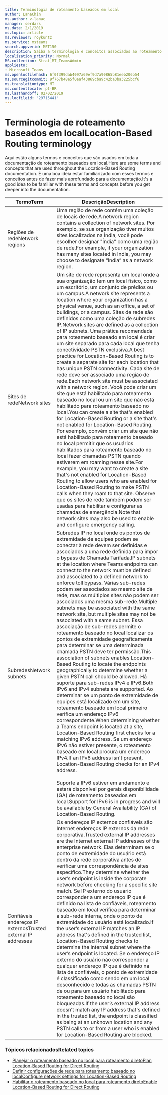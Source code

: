 ```yaml
---
title: Terminologia de roteamento baseados em local
author: LanaChin
ms.author: v-lanac
manager: serdars
ms.date: 2/1/2019
ms.topic: article
ms.reviewer: roykuntz
ms.service: msteams
search.appverid: MET150
description: Saiba a terminologia e conceitos associados ao roteamento baseado no local para roteamento direto.
localization_priority: Normal
MS.collection: Strat_MT_TeamsAdmin
appliesto:
- Microsoft Teams
ms.openlocfilehash: 6f0f399dab4097a69ef9d7a90865b81eeb206b54
ms.sourcegitcommit: 9f767b48e5f0eaf43869cba9c42ba3ba3225bcf6
ms.translationtype: MT
ms.contentlocale: pt-BR
ms.lasthandoff: 02/02/2019
ms.locfileid: "29715441"
---
```

# <a name="location-based-routing-terminology"></a><span data-ttu-id="87136-103">Terminologia de roteamento baseados em local</span><span class="sxs-lookup"><span data-stu-id="87136-103">Location-Based Routing terminology</span></span> 

<span data-ttu-id="87136-104">Aqui estão alguns termos e conceitos que são usados em toda a documentação de roteamento baseados em local.</span><span class="sxs-lookup"><span data-stu-id="87136-104">Here are some terms and concepts that are used throughout the Location-Based Routing documentation.</span></span> <span data-ttu-id="87136-105">É uma boa ideia estar familiarizado com esses termos e conceitos antes de fazer mais aprofundado para a documentação.</span><span class="sxs-lookup"><span data-stu-id="87136-105">It's a good idea to be familiar with these terms and concepts before you get deeper into the documentation.</span></span>

|<span data-ttu-id="87136-106">Termo</span><span class="sxs-lookup"><span data-stu-id="87136-106">Term</span></span>  |<span data-ttu-id="87136-107">Descrição</span><span class="sxs-lookup"><span data-stu-id="87136-107">Description</span></span>  |
|---------|---------|
|<span data-ttu-id="87136-108">Regiões de rede</span><span class="sxs-lookup"><span data-stu-id="87136-108">Network regions</span></span>     | <span data-ttu-id="87136-109">Uma região de rede contém uma coleção de locais de rede.</span><span class="sxs-lookup"><span data-stu-id="87136-109">A network region contains a collection of network sites.</span></span> <span data-ttu-id="87136-110">Por exemplo, se sua organização tiver muitos sites localizados na Índia, você pode escolher designar "Índia" como uma região de rede.</span><span class="sxs-lookup"><span data-stu-id="87136-110">For example, if your organization has many sites located in India, you may choose to designate “India” as a network region.</span></span>        |
|<span data-ttu-id="87136-111">Sites de rede</span><span class="sxs-lookup"><span data-stu-id="87136-111">Network sites</span></span>    | <span data-ttu-id="87136-112">Um site de rede representa um local onde a sua organização tem um local físico, como um escritório, um conjunto de prédios ou um campus.</span><span class="sxs-lookup"><span data-stu-id="87136-112">A network site represents a location where your organization has a physical venue, such as an office, a set of buildings, or a campus.</span></span> <span data-ttu-id="87136-113">Sites de rede são definidos como uma coleção de subredes IP.</span><span class="sxs-lookup"><span data-stu-id="87136-113">Network sites are defined as a collection of IP subnets.</span></span> <span data-ttu-id="87136-114">Uma prática recomendada para roteamento baseado em local é criar um site separado para cada local que tenha conectividade PSTN exclusiva.</span><span class="sxs-lookup"><span data-stu-id="87136-114">A best practice for Location-Based Routing is to create a separate site for each location that has unique PSTN connectivity.</span></span>  <span data-ttu-id="87136-115">Cada site de rede deve ser associado uma região de rede.</span><span class="sxs-lookup"><span data-stu-id="87136-115">Each network site must be associated with a network region.</span></span> <span data-ttu-id="87136-116">Você pode criar um site que está habilitado para roteamento baseado no local ou um site que não está habilitado para roteamento baseado no local.</span><span class="sxs-lookup"><span data-stu-id="87136-116">You can create a site that's enabled for Location-Based Routing or a site that's not enabled for Location-Based Routing.</span></span> <span data-ttu-id="87136-117">Por exemplo, convém criar um site que não está habilitado para roteamento baseado no local permitir que os usuários habilitados para roteamento baseado no local fazer chamadas PSTN quando estiverem em roaming nesse site.</span><span class="sxs-lookup"><span data-stu-id="87136-117">For example, you may want to create a site that's not enabled for Location-Based Routing to allow users who are enabled for Location-Based Routing to make PSTN calls when they roam to that site.</span></span> <span data-ttu-id="87136-118">Observe que os sites de rede também podem ser usadas para habilitar e configurar as chamadas de emergência.</span><span class="sxs-lookup"><span data-stu-id="87136-118">Note that network sites may also be used to enable and configure emergency calling.</span></span>        |
|<span data-ttu-id="87136-119">Subredes</span><span class="sxs-lookup"><span data-stu-id="87136-119">Network subnets</span></span>     |<span data-ttu-id="87136-120">Subredes IP no local onde os pontos de extremidade de equipes podem se conectar à rede devem ser definidas e associados a uma rede definida para impor o bypass de Chamada Tarifada.</span><span class="sxs-lookup"><span data-stu-id="87136-120">IP subnets at the location where Teams endpoints can connect to the network must be defined and associated to a defined network to enforce toll bypass.</span></span> <span data-ttu-id="87136-121">Várias sub-redes podem ser associados ao mesmo site de rede, mas os múltiplos sites não podem ser associados uma mesma sub-rede.</span><span class="sxs-lookup"><span data-stu-id="87136-121">Multiple subnets may be associated with the same network site, but multiple sites may not be associated with a same subnet.</span></span> <span data-ttu-id="87136-122">Essa associação de sub-redes permite o roteamento baseado no local localizar os pontos de extremidade geograficamente para determinar se uma determinada chamada PSTN deve ter permissão.</span><span class="sxs-lookup"><span data-stu-id="87136-122">This association of subnets enables Location-Based Routing to locate the endpoints geographically to determine whether a given PSTN call should be allowed.</span></span> <span data-ttu-id="87136-123">Há suporte para sub-redes IPv4 e IPv6.</span><span class="sxs-lookup"><span data-stu-id="87136-123">Both IPv6 and IPv4 subnets are supported.</span></span> <span data-ttu-id="87136-124">Ao determinar se um ponto de extremidade de equipes está localizado em um site, roteamento baseado em local primeiro verifica um endereço IPv6 correspondente.</span><span class="sxs-lookup"><span data-stu-id="87136-124">When determining whether a Teams endpoint is located at a site, Location-Based Routing first checks for a matching IPv6 address.</span></span> <span data-ttu-id="87136-125">Se um endereço IPv6 não estiver presente, o roteamento baseado em local procura um endereço IPv4.</span><span class="sxs-lookup"><span data-stu-id="87136-125">If an IPv6 address isn't present, Location-Based Routing checks for an IPv4 address.</span></span> <br><br><span data-ttu-id="87136-126">Suporte a IPv6 estiver em andamento e estará disponível por gerais disponibilidade (GA) de roteamento baseados em local.</span><span class="sxs-lookup"><span data-stu-id="87136-126">Support for IPv6 is in progress and will be available by General Availability (GA) of Location-Based Routing.</span></span>          |
|<span data-ttu-id="87136-127">Confiáveis endereços IP externos</span><span class="sxs-lookup"><span data-stu-id="87136-127">Trusted external IP addresses</span></span>    |<span data-ttu-id="87136-128">Os endereços IP externos confiáveis são Internet endereços IP externos da rede corporativa.</span><span class="sxs-lookup"><span data-stu-id="87136-128">Trusted external IP addresses are the Internet external IP addresses of the enterprise network.</span></span> <span data-ttu-id="87136-129">Elas determinam se o ponto de extremidade do usuário está dentro da rede corporativa antes de verificar uma correspondência de sites específico.</span><span class="sxs-lookup"><span data-stu-id="87136-129">They determine whether the user’s endpoint is inside the corporate network before checking for a specific site match.</span></span> <span data-ttu-id="87136-130">Se IP externo do usuário corresponder a um endereço IP que é definido na lista de confiáveis, roteamento baseado em local verifica para determinar a sub-rede interna, onde o ponto de extremidade do usuário está localizado.</span><span class="sxs-lookup"><span data-stu-id="87136-130">If the user’s external IP matches an IP address that's defined in the trusted list, Location-Based Routing checks to determine the internal subnet where the user’s endpoint is located.</span></span> <span data-ttu-id="87136-131">Se o endereço IP externo do usuário não corresponder a qualquer endereço IP que é definido na lista de confiáveis, o ponto de extremidade é classificado como sendo em um local desconhecido e todas as chamadas PSTN de ou para um usuário habilitado para roteamento baseado no local são bloqueadas.</span><span class="sxs-lookup"><span data-stu-id="87136-131">If the user’s external IP address doesn’t match any IP address that's defined in the trusted list, the endpoint is classified as being at an unknown location and any PSTN calls to or from a user who is enabled for Location-Based Routing are blocked.</span></span>          |

### <a name="related-topics"></a><span data-ttu-id="87136-132">Tópicos relacionados</span><span class="sxs-lookup"><span data-stu-id="87136-132">Related topics</span></span>
- [<span data-ttu-id="87136-133">Planejar o roteamento baseado no local para roteamento direto</span><span class="sxs-lookup"><span data-stu-id="87136-133">Plan Location-Based Routing for Direct Routing</span></span>](location-based-routing-plan.md)
- [<span data-ttu-id="87136-134">Definir configurações de rede para roteamento baseado no local</span><span class="sxs-lookup"><span data-stu-id="87136-134">Configure network settings for Location-Based Routing</span></span>](location-based-routing-configure-network-settings.md)
- [<span data-ttu-id="87136-135">Habilitar o roteamento baseado no local para roteamento direto</span><span class="sxs-lookup"><span data-stu-id="87136-135">Enable Location-Based Routing for Direct Routing</span></span>](location-based-routing-enable.md)
